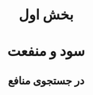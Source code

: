 # <h1 style="text-align:center">بخش اول</h1>
# <h1 style="text-align:center">سود و منفعت</h1>
## <h2 style="text-align:center">در جستجوی منافع</h2>
